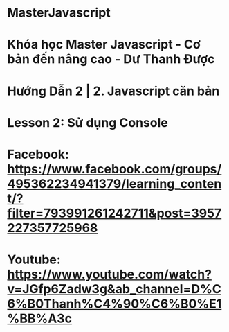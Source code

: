 # MasterJavascript
# Khóa học Master Javascript - Cơ bản đến nâng cao - Dư Thanh Được

# Hướng Dẫn 2 | 2. Javascript căn bản

  # Lesson 2: Sử dụng Console
  # Facebook: https://www.facebook.com/groups/495362234941379/learning_content/?filter=793991261242711&post=3957227357725968
  # Youtube: https://www.youtube.com/watch?v=JGfp6Zadw3g&ab_channel=D%C6%B0Thanh%C4%90%C6%B0%E1%BB%A3c